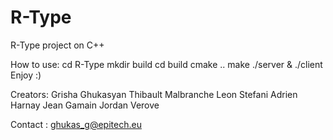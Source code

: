 # R-Type
R-Type project on C++

How to use:
cd R-Type
mkdir build
cd build
cmake ..
make
./server & ./client
Enjoy :)


Creators:
Grisha Ghukasyan
Thibault Malbranche
Leon Stefani
Adrien Harnay
Jean Gamain
Jordan Verove

Contact : ghukas_g@epitech.eu
